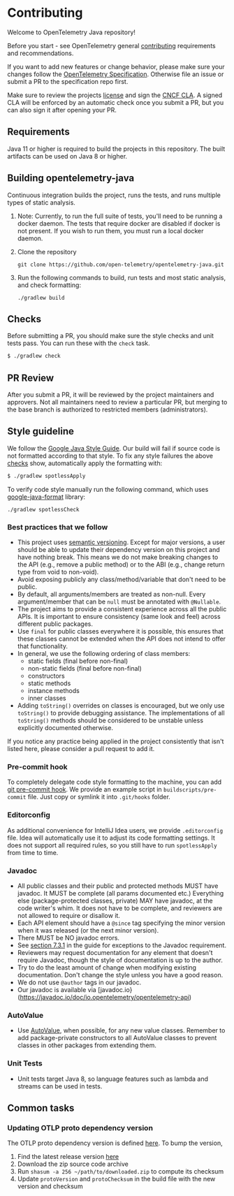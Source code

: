 # Contributing

Welcome to OpenTelemetry Java repository!

Before you start - see OpenTelemetry general
[contributing](https://github.com/open-telemetry/community/blob/main/CONTRIBUTING.md)
requirements and recommendations.

If you want to add new features or change behavior, please make sure your changes follow the
[OpenTelemetry Specification](https://github.com/open-telemetry/opentelemetry-specification).
Otherwise file an issue or submit a PR to the specification repo first.

Make sure to review the projects [license](LICENSE) and sign the
[CNCF CLA](https://identity.linuxfoundation.org/projects/cncf). A signed CLA will be enforced by an
automatic check once you submit a PR, but you can also sign it after opening your PR.

## Requirements

Java 11 or higher is required to build the projects in this repository. The built artifacts can be
used on Java 8 or higher.

## Building opentelemetry-java

Continuous integration builds the project, runs the tests, and runs multiple
types of static analysis.

1. Note: Currently, to run the full suite of tests, you'll need to be running a docker daemon.
The tests that require docker are disabled if docker is not present. If you wish to run them,
you must run a local docker daemon.

2. Clone the repository

    `git clone https://github.com/open-telemetry/opentelemetry-java.git`

3. Run the following commands to build, run tests and most static analysis, and
check formatting:

    `./gradlew build`

## Checks

Before submitting a PR, you should make sure the style checks and unit tests pass. You can run these
with the `check` task.

```bash
$ ./gradlew check
```
## PR Review
After you submit a PR, it will be reviewed by the project maintainers and approvers. Not all maintainers need to review a
particular PR, but merging to the base branch is authorized to restricted members (administrators).

## Style guideline

We follow the [Google Java Style Guide](https://google.github.io/styleguide/javaguide.html). 
Our build will fail if source code is not formatted according to that style. To fix any
style failures the above [checks](#checks) show, automatically apply the formatting with:

```bash
$ ./gradlew spotlessApply
```

To verify code style manually run the following command, 
which uses [google-java-format](https://github.com/google/google-java-format) library:

`./gradlew spotlessCheck`

### Best practices that we follow

* This project uses [semantic versioning](https://semver.org/). Except for major versions, a user should be able to update
their dependency version on this project and have nothing break. This means we do not make breaking
changes to the API (e.g., remove a public method) or to the ABI (e.g., change return type from void to non-void).
* Avoid exposing publicly any class/method/variable that don't need to be public.
* By default, all arguments/members are treated as non-null. Every argument/member that can be `null` must be annotated with `@Nullable`.
* The project aims to provide a consistent experience across all the public APIs. It is important to ensure consistency (same look and feel) across different public packages.
* Use `final` for public classes everywhere it is possible, this ensures that these classes cannot be extended when the API does not intend to offer that functionality.
* In general, we use the following ordering of class members:
    * static fields (final before non-final)
    * non-static fields (final before non-final)
    * constructors
    * static methods
    * instance methods
    * inner classes
* Adding `toString()` overrides on classes is encouraged, but we only use `toString()` to provide debugging assistance. The implementations
of all `toString()` methods should be considered to be unstable unless explicitly documented otherwise.

If you notice any practice being applied in the project consistently that isn't listed here, please consider a pull request to add it.

### Pre-commit hook
To completely delegate code style formatting to the machine, 
you can add [git pre-commit hook](https://git-scm.com/docs/githooks).
We provide an example script in `buildscripts/pre-commit` file.
Just copy or symlink it into `.git/hooks` folder.

### Editorconfig 
As additional convenience for IntelliJ Idea users, we provide `.editorconfig` file.
Idea will automatically use it to adjust its code formatting settings.
It does not support all required rules, so you still have to run `spotlessApply` from time to time.

### Javadoc

* All public classes and their public and protected methods MUST have javadoc.
  It MUST be complete (all params documented etc.) Everything else
  (package-protected classes, private) MAY have javadoc, at the code writer's
  whim. It does not have to be complete, and reviewers are not allowed to
  require or disallow it.
* Each API element should have a `@since` tag specifying the minor version when
  it was released (or the next minor version).
* There MUST be NO javadoc errors.
* See [section
  7.3.1](https://google.github.io/styleguide/javaguide.html#s7.3.1-javadoc-exception-self-explanatory)
  in the guide for exceptions to the Javadoc requirement.
* Reviewers may request documentation for any element that doesn't require
  Javadoc, though the style of documentation is up to the author.
* Try to do the least amount of change when modifying existing documentation.
  Don't change the style unless you have a good reason.
* We do not use `@author` tags in our javadoc.
* Our javadoc is available via [javadoc.io}(https://javadoc.io/doc/io.opentelemetry/opentelemetry-api)

### AutoValue

* Use [AutoValue](https://github.com/google/auto/tree/master/value), when
  possible, for any new value classes. Remember to add package-private
  constructors to all AutoValue classes to prevent classes in other packages
  from extending them.
  
  
### Unit Tests

* Unit tests target Java 8, so language features such as lambda and streams can be used in tests.

## Common tasks

### Updating OTLP proto dependency version

The OTLP proto dependency version is defined [here](proto/build.gradle). To bump the version,

1. Find the latest release version [here](https://github.com/open-telemetry/opentelemetry-proto/releases/latest)
2. Download the zip source code archive
3. Run `shasum -a 256 ~/path/to/downloaded.zip` to compute its checksum
4. Update `protoVersion` and `protoChecksum` in the build file with the new version and checksum
